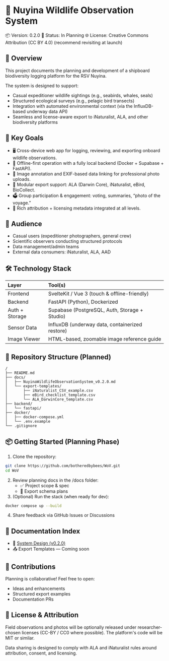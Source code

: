 # 🐧 Nuyina Wildlife Observation System

📦 Version: 0.2.0
📅 Status: In Planning
🌐 License: Creative Commons Attribution (CC BY 4.0) (recommend revisiting at launch)

## 🚢 Overview

This project documents the planning and development of a shipboard biodiversity logging platform for the RSV Nuyina.

The system is designed to support:

- Casual expeditioner wildlife sightings (e.g., seabirds, whales, seals)
- Structured ecological surveys (e.g., pelagic bird transects)
- Integration with automated environmental context (via the InfluxDB-based underway data API)
- Seamless and license-aware export to iNaturalist, ALA, and other biodiversity platforms


## 🌟 Key Goals

- 🖥️ Cross-device web app for logging, reviewing, and exporting onboard wildlife observations.
- 📶 Offline-first operation with a fully local backend (Docker + Supabase + FastAPI).
- 📸 Image annotation and EXIF-based data linking for professional photo uploads.
- 🔁 Modular export support: ALA (Darwin Core), iNaturalist, eBird, BioCollect.
- 🗳️ Group participation \& engagement: voting, summaries, “photo of the voyage.”
- 🔐 Rich attribution + licensing metadata integrated at all levels.


## 👥 Audience

- Casual users (expeditioner photographers, general crew)
- Scientific observers conducting structured protocols
- Data management/admin teams
- External data consumers: iNaturalist, ALA, AAD


## 🛠️ Technology Stack

| Layer | Tool(s) |
| :-- | :-- |
| Frontend | SvelteKit / Vue 3 (touch \& offline-friendly) |
| Backend | FastAPI (Python), Dockerized |
| Auth + Storage | Supabase (PostgreSQL, Auth, Storage + Studio) |
| Sensor Data | InfluxDB (underway data, containerized restore) |
| Image Viewer | HTML-based, zoomable image reference guide |

## 📁 Repository Structure (Planned)

```
/
├── README.md
├── docs/
│   ├── NuyinaWildlifeObservationSystem_v0.2.0.md
│   └── export-templates/
│       ├── iNaturalist_CSV_example.csv
│       ├── eBird_checklist_template.csv
│       └── ALA_DarwinCore_template.csv
├── backend/
│   └── fastapi/
├── docker/
│   ├── docker-compose.yml
│   └── .env.example
└── .gitignore
```


## 📦 Getting Started (Planning Phase)

1. Clone the repository:

```bash
git clone https://github.com/botheredbybees/WoV.git
cd WoV
```

2. Review planning docs in the /docs folder:
    - ✅ Project scope \& spec
    - 🧩 Export schema plans
3. (Optional) Run the stack (when ready for dev):

```bash
docker compose up --build
```

4. Share feedback via GitHub Issues or Discussions

## 📄 Documentation Index

- 📘 [System Design (v0.2.0)](docs/NuyinaWildlifeObservationSystem_v0.2.0.md)
- 📤 Export Templates — Coming soon


## 🤝 Contributions

Planning is collaborative! Feel free to open:

- Ideas and enhancements
- Structured export examples
- Documentation PRs


## 📝 License \& Attribution

Field observations and photos will be optionally released under researcher-chosen licenses (CC-BY / CC0 where possible). The platform's code will be MIT or similar.

Data sharing is designed to comply with ALA and iNaturalist rules around attribution, consent, and licensing.
